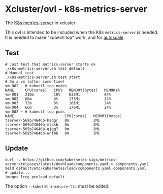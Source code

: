# Xcluster/ovl - k8s-metrics-server

The [K8s metrics-server](https://github.com/kubernetes-sigs/metrics-server)
in xcluster

This ovl is intended to be included when the K8s `metrics-server` is
needed. It is needed to make "kubectl top" work, and for [autoscale](
https://kubernetes.io/docs/tasks/run-application/horizontal-pod-autoscale/).


## Test

```
# Just test that metrics-server starts ok
./k8s-metrics-server.sh test default
# Manual test
./k8s-metrics-server.sh test start
# On a vm (after some time)
vm-002 ~ # kubectl top nodes
NAME     CPU(cores)   CPU%   MEMORY(bytes)   MEMORY%   
vm-001   210m         10%    635Mi           64%
vm-002   68m          3%     175Mi           24%
vm-003   72m          3%     181Mi           24%
vm-004   66m          3%     176Mi           24%
vm-002 ~ # kubectl top pods
NAME                       CPU(cores)   MEMORY(bytes)   
tserver-569b74646b-hzdgr   0m           3Mi
tserver-569b74646b-mtcsb   0m           3Mi
tserver-569b74646b-qjqq7   0m           3Mi
tserver-569b74646b-wnfb6   0m           3Mi
```


## Update

```
curl -L https://github.com/kubernetes-sigs/metrics-server/releases/latest/download/components.yaml > components.yaml
meld default/etc/kubernetes/load/components.yaml components.yaml
# update...
images lreg_preload default
```

The option `--kubelet-insecure-tls` must be added.
